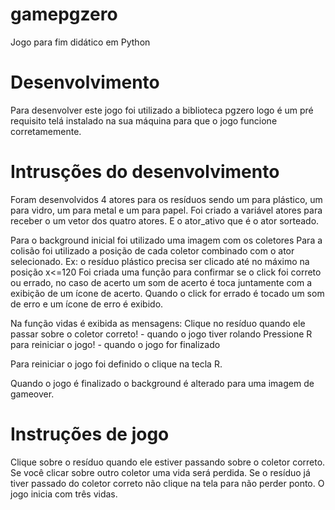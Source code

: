 # gamepgzero
Jogo para fim didático em Python

# Desenvolvimento
Para desenvolver este jogo foi utilizado a biblioteca pgzero logo é um pré requisito telá instalado na sua máquina para que o jogo funcione corretamemente.

# Intrusções do desenvolvimento
Foram desenvolvidos 4 atores para os resíduos sendo um para plástico, um para vidro, um para metal e um para papel.
Foi criado a variável atores para receber o um vetor dos quatro atores.
E o ator_ativo que é o ator sorteado.

Para o background inicial foi utilizado uma imagem com os coletores
Para a colisão foi utilizado a posição de cada coletor combinado com o ator selecionado. Ex: o resíduo plástico precisa ser clicado até no máximo na posição x<=120
Foi criada uma função para confirmar se o click foi correto ou errado, no caso de acerto um som de acerto é toca juntamente com a exibição de um ícone de acerto.
Quando o click for errado é tocado um som de erro e um ícone de erro é exibido.


Na função vidas é exibida as mensagens:
Clique no resíduo quando ele passar sobre o coletor correto! - quando o jogo tiver rolando
Pressione R para reiniciar o jogo! - quando o jogo for finalizado

Para reiniciar o jogo foi definido o clique na tecla R.

Quando o jogo é finalizado o background é alterado para uma imagem de gameover.

# Instruções de jogo
Clique sobre o resíduo quando ele estiver passando sobre o coletor correto.
Se você clicar sobre outro coletor uma vida será perdida.
Se o resíduo já tiver passado do coletor correto não clique na tela para não perder ponto.
O jogo inicia com três vidas.
